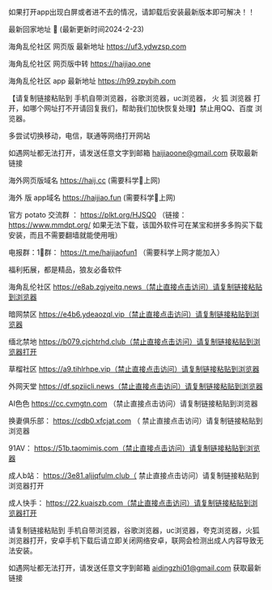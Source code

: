 如果打开app出现白屏或者进不去的情况，请卸载后安装最新版本即可解决！！
 
 最新回家地址 👋 (最新更新时间2024-2-23)

海角乱伦社区 网页版 最新地址  https://uf3.ydwzsp.com

海角乱伦社区 网页版中转   https://haijiao.one

海角乱伦社区 app 最新地址  https://h99.zpybih.com

【请复制链接粘贴到 手机自带浏览器，谷歌浏览器，uc浏览器， 火  狐  浏览器 打开，如哪个网址打不开请回复我们，帮助我们加快恢复处理】禁止用QQ、百度 浏览器。

多尝试切换移动，电信，联通等网络打开网站

如遇网址都无法打开，请发送任意文字到邮箱  haijiaoone@gmail.com  获取最新链接

海外网页版域名  https://haij.cc   (需要科学🔬上网)

 海外 版 app域名  https://haijiao.fun  (需要科学🔬上网)

官方 potato 交流群  ： https://plkt.org/HJSQ0  （链接：https://www.mmdpt.org/ 如果无法下载，该国外软件可在某宝和拼多多购买下载安装，而且不需要翻墙就能使用哦）

电报群：1⃣️群：  https://t.me/haijiaofun1    （需要科学上网才能加入）


福利拓展，都是精品，狼友必备软件

海角乱伦社区 https://e8ab.zgjyeitq.news（禁止直接点击访问）请复制链接粘贴到浏览器

暗网禁区 https://e4b6.ydeaozql.vip（禁止直接点击访问）请复制链接粘贴到浏览器

缅北禁地 https://b079.cjchtrhd.club（禁止直接点击访问）请复制链接粘贴到浏览器打开

草榴社区 https://a9.tihlrhpe.vip（禁止直接点击访问）请复制链接粘贴到浏览器

外网天堂 https://df.spziicli.news（禁止直接点击访问）请复制链接粘贴到浏览器

AI色色 https://cc.cvmgtn.com （禁止直接点击访问）请复制链接粘贴到浏览器

换妻俱乐部： https://cdb0.xfcjat.com （ 禁止直接点击访问）请复制链接粘贴到浏览器

91AV： https://51b.taomimis.com（禁止直接点击访问）请复制链接粘贴到浏览器

成人b站： https://3e81.aljjqfulm.club（ 禁止直接点击访问）请复制链接粘贴到浏览器打开

成人快手： https://22.kuaiszb.com（禁止直接点击访问）请复制链接粘贴到浏览器打开

请复制链接粘贴到 手机自带浏览器，谷歌浏览器，uc浏览器，夸克浏览器，火狐浏览器打开，安卓手机下载后请立即关闭网络安卓，联网会检测出成人内容导致无法安装。

如遇网址都无法打开，请发送任意文字到邮箱  aidingzhi01@gmail.com 获取最新链接
